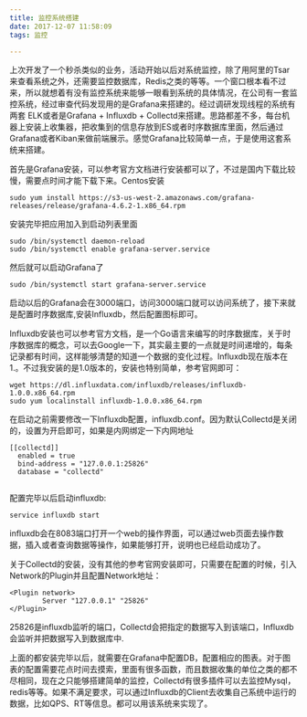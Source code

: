 ```yaml
---
title: 监控系统搭建
date: 2017-12-07 11:58:09
tags: 监控

---
```


上次开发了一个秒杀类似的业务，活动开始以后对系统监控，除了用阿里的Tsar来查看系统之外，还需要监控数据库，Redis之类的等等。一个窗口根本看不过来，所以就想着有没有监控系统来能够一眼看到系统的具体情况，在公司有一套监控系统，经过审查代码发现用的是Grafana来搭建的。经过调研发现线程的系统有两套 ELK或者是Grafana + Influxdb + Collectd来搭建。思路都差不多，每台机器上安装上收集器，把收集到的信息存放到ES或者时序数据库里面，然后通过Grafana或者Kiban来做前端展示。感觉Grafana比较简单一点，于是使用这套系统来搭建。

首先是Grafana安装，可以参考官方文档进行安装都可以了，不过是国内下载比较慢，需要点时间才能下载下来。Centos安装

```
sudo yum install https://s3-us-west-2.amazonaws.com/grafana-releases/release/grafana-4.6.2-1.x86_64.rpm
```

安装完毕把应用加入到启动列表里面

```
sudo /bin/systemctl daemon-reload
sudo /bin/systemctl enable grafana-server.service
```

然后就可以启动Grafana了

```
sudo /bin/systemctl start grafana-server.service
```

启动以后的Grafana会在3000端口，访问3000端口就可以访问系统了，接下来就是配置时序数据库,安装Influxdb，然后配置图标即可。

Influxdb安装也可以参考官方文档，是一个Go语言来编写的时序数据库，关于时序数据库的概念，可以去Google一下，其实最主要的一点就是时间递增的，每条记录都有时间，这样能够清楚的知道一个数据的变化过程。Influxdb现在版本在1.。不过我安装的是1.0版本的，安装也特别简单，参考官网即可：

```
wget https://dl.influxdata.com/influxdb/releases/influxdb-1.0.0.x86_64.rpm
sudo yum localinstall influxdb-1.0.0.x86_64.rpm
```

在启动之前需要修改一下Influxdb配置，influxdb.conf。因为默认Collectd是关闭的，设置为开启即可，如果是内网绑定一下内网地址

```
[[collectd]]
  enabled = true
  bind-address = "127.0.0.1:25826"
  database = "collectd"
 
```

配置完毕以后启动influxdb:

```
service influxdb start
```

influxdb会在8083端口打开一个web的操作界面，可以通过web页面去操作数据，插入或者查询数据等操作，如果能够打开，说明也已经启动成功了。

关于Collectd的安装，没有其他的参考官网安装即可，只需要在配置的时候，引入Network的Plugin并且配置Network地址：

```
<Plugin network>
        Server "127.0.0.1" "25826"
</Plugin>
```

25826是influxdb监听的端口，Collectd会把指定的数据写入到该端口，Influxdb会监听并把数据写入到数据库中.

上面的都安装完毕以后，就需要在Grafana中配置DB，配置相应的图表。对于图表的配置需要花点时间去摸索，里面有很多函数，而且数据收集的单位之类的都不尽相同，现在之只能够搭建简单的监控，Collectd有很多插件可以去监控Mysql，redis等等。如果不满足要求，可以通过Influxdb的Client去收集自己系统中运行的数据，比如QPS、RT等信息。都可以用该系统来实现了。